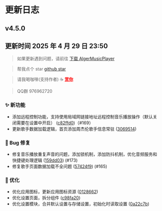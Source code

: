 # 更新日志

## v4.5.0
## 更新时间 2025 年 4 月 29 日 23:50
> 如果更新遇到问题，请前往 <a href="http://donate.alger.fun/download" target="_blank">下载 AlgerMusicPlayer</a>

> 帮我点个 star <a href="https://github.com/algerkong/AlgerMusicPlayer" target="_blank">github star</a>

> 请我喝咖啡(支持作者) ☕️ <a href="http://donate.alger.fun/donate" target="_blank" style="color: red; font-weight: bold;">赏你</a>

> QQ群 976962720

### ✨ 新功能
- 添加远程控制功能，支持使用局域网链接地址远程控制音乐播放操作（默认关闭需要在设置中开启） ([c82ffd0](https://github.com/algerkong/AlgerMusicPlayer/commit/c82ffd0))（#169）
- 更新歌手数据加载逻辑，首页添加周杰伦歌手信息常驻 ([3069514](https://github.com/algerkong/AlgerMusicPlayer/commit/3069514))

### 🐛 Bug 修复
- 修复音乐播放重复声音的问题，添加锁机制，添加防抖机制，优化音频服务和快捷键处理逻辑 ([159dd03](https://github.com/algerkong/AlgerMusicPlayer/commit/159dd03)) (#173)
- 修复歌手页面数据加载不全问题 ([57424f9](https://github.com/algerkong/AlgerMusicPlayer/commit/57424f9)) (#165)

### 🎨 优化
- 优化应用图标，更新应用图标资源 ([0128662](https://github.com/algerkong/AlgerMusicPlayer/commit/0128662))
- 优化设置页面，拆分组件 ([c98fa20](https://github.com/algerkong/AlgerMusicPlayer/commit/c98fa20))
- 优化设置模块，合并默认设置与存储设置，初始化时读取设置 ([0a22c7b](https://github.com/algerkong/AlgerMusicPlayer/commit/0a22c7b))


